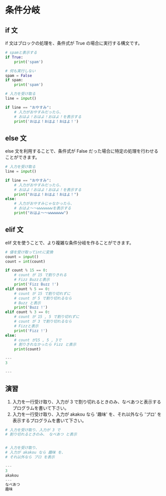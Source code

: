 # 条件分岐

## if 文

if 文はブロックの処理を、条件式が True の場合に実行する構文です。

```py
# spamと表示する
if True:
    print('spam')
```

```py
# 何も実行しない
spam = False
if spam:
    print('spam')
```

```py
# 入力を受け取る
line = input()

if line == "おやすみ":
    # 入力がおやすみだったら、
    # おはよ！おはよ！おはよ！を表示する
    print('おはよ！おはよ！おはよ！')
```

## else 文

else 文を利用することで、条件式が False だった場合に特定の処理を行わせることができます。

```py
# 入力を受け取る
line = input()

if line == "おやすみ":
    # 入力がおやすみだったら、
    # おはよ！おはよ！おはよ！を表示する
    print("おはよ！おはよ！おはよ！")
else:
    # 入力がおやすみじゃなかったら、
    # おはよ〜〜wwwwwwwを表示する
    print("おはよ〜〜wwwwwww")
```

## elif 文

elif 文を使うことで、より複雑な条件分岐を作ることができます。

```py
# 値を受け取ってintに変換
count = input()
count = int(count)

if count % 15 == 0:
    # count が 15 で割りきれる
    # Fizz Buzzと表示
    print('Fizz Buzz !')
elif count % 5 == 0:
    # count が 15 で割り切れずに
    # count が 5 で割り切れるなら
    # Buzz と表示
    print('Buzz !')
elif count % 3 == 0:
    # count が 15 , 5 で割り切れずに
    # count が 3 で割り切れるなら
    # Fizzと表示
    print('Fizz !')
else:
    # count が15 , 5 , 3で
    # 割りきれなかったら Fizz と表示
    print(count)

---
3

---

```

## 演習

1. 入力を一行受け取り、入力が 3 で割り切れるときのみ、なべあつと表示するプログラムを書いて下さい。
2. 入力を一行受け取り、入力が akakou なら '趣味' を、それ以外なら 'プロ' を表示するプログラムを書いて下さい。

```py
# 入力を受け取り、入力が 3 で
# 割り切れるときのみ、 なべあつ と表示


# 入力を受け取り、
# 入力が akakou なら 趣味 を、
# それ以外なら プロ を表示

---
3
akakou
---
なべあつ
趣味
```
